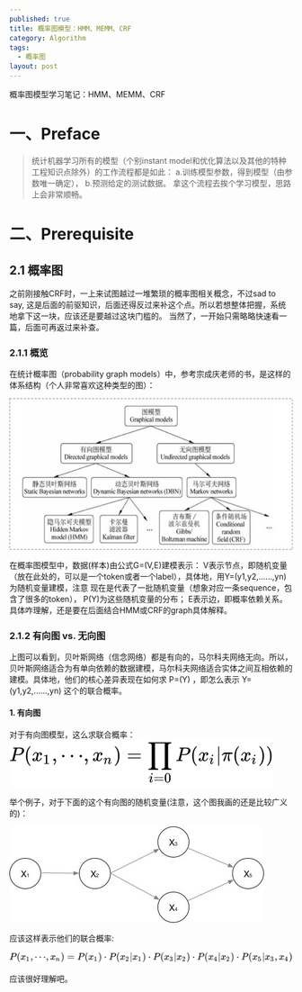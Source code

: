 ```yaml
---
published: true
title: 概率图模型：HMM、MEMM、CRF
category: Algorithm
tags: 
  - 概率图
layout: post
---
```




概率图模型学习笔记：HMM、MEMM、CRF

# 一、Preface
> 统计机器学习所有的模型（个别instant model和优化算法以及其他的特种工程知识点除外）的工作流程都是如此：
 a.训练模型参数，得到模型（由参数唯一确定），
 b.预测给定的测试数据。
 拿这个流程去挨个学习模型，思路上会非常顺畅。
 
# 二、Prerequisite
## 2.1 概率图
之前刚接触CRF时，一上来试图越过一堆繁琐的概率图相关概念，不过sad to say, 这是后面的前驱知识，后面还得反过来补这个点。所以若想整体把握，系统地拿下这一块，应该还是要越过这块门槛的。 当然了，一开始只需略略快速看一篇，后面可再返过来补查。
### 2.1.1 概览
在统计概率图（probability graph models）中，参考宗成庆老师的书，是这样的体系结构（个人非常喜欢这种类型的图）：

![0](https://raw.githubusercontent.com/lyp22/lyp22.github.io/master/_posts/image/CRF/1.jpg)

在概率图模型中，数据(样本)由公式G=(V,E)建模表示：  V表示节点，即随机变量（放在此处的，可以是一个token或者一个label），具体地，用Y=(y1,y2,……,yn)  为随机变量建模，注意  现在是代表了一批随机变量（想象对应一条sequence，包含了很多的token），  P(Y)为这些随机变量的分布； E表示边，即概率依赖关系。具体咋理解，还是要在后面结合HMM或CRF的graph具体解释。


### 2.1.2 有向图 vs. 无向图
上图可以看到，贝叶斯网络（信念网络）都是有向的，马尔科夫网络无向。所以，贝叶斯网络适合为有单向依赖的数据建模，马尔科夫网络适合实体之间互相依赖的建模。具体地，他们的核心差异表现在如何求 P=(Y) ，即怎么表示 Y=(y1,y2,……,yn) 这个的联合概率。
#### 1. 有向图
对于有向图模型，这么求联合概率： 
![0](https://raw.githubusercontent.com/lyp22/lyp22.github.io/master/_posts/image/CRF/1.svg)


举个例子，对于下面的这个有向图的随机变量(注意，这个图我画的还是比较广义的)：

![0](https://raw.githubusercontent.com/lyp22/lyp22.github.io/master/_posts/image/CRF/2.jpg)

应该这样表示他们的联合概率:

![0](https://raw.githubusercontent.com/lyp22/lyp22.github.io/master/_posts/image/CRF/2.svg)

应该很好理解吧。